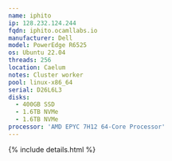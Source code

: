 ```yaml
---
name: iphito
ip: 128.232.124.244
fqdn: iphito.ocamllabs.io
manufacturer: Dell
model: PowerEdge R6525
os: Ubuntu 22.04
threads: 256
location: Caelum
notes: Cluster worker
pool: linux-x86_64
serial: D26L6L3
disks:
  - 400GB SSD
  - 1.6TB NVMe
  - 1.6TB NVMe
processor: 'AMD EPYC 7H12 64-Core Processor'
---
```

{% include details.html %} 


